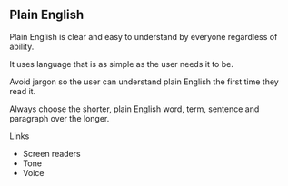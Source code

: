 ---
---
## Plain English

Plain English is clear and easy to understand by everyone regardless of ability.

It uses language that is as simple as the user needs it to be.

Avoid jargon so the user can understand plain English the first time they read it.

Always choose the shorter, plain English word, term, sentence and paragraph over the longer.




Links

- Screen readers
- Tone
- Voice


